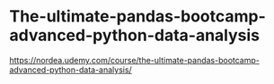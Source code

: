 # The-ultimate-pandas-bootcamp-advanced-python-data-analysis
 https://nordea.udemy.com/course/the-ultimate-pandas-bootcamp-advanced-python-data-analysis/

